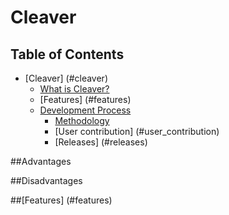 # Cleaver

## Table of Contents
* [Cleaver] (#cleaver)
    * [What is Cleaver?](#intro)
    * [Features] (#features)
    * [Development Process](#development)
        * [Methodology](#methodology)
        * [User contribution] (#user_contribution)
        * [Releases] (#releases)
		

##Advantages 

##Disadvantages


##[Features] (#features)
